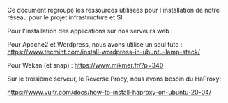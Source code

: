 Ce document regroupe les ressources utilisées pour l'installation de notre réseau pour le projet infrastructure et SI.

Pour l'installation des applications sur nos serveurs web :

Pour Apache2 et Wordpress, nous avons utilisé un seul tuto : https://www.tecmint.com/install-wordpress-in-ubuntu-lamp-stack/

Pour Wekan (et snap) : https://www.mikmer.fr/?p=340

Sur le troisième serveur, le Reverse Procy, nous avons besoin du HaProxy:

https://www.vultr.com/docs/how-to-install-haproxy-on-ubuntu-20-04/
